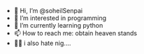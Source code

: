 - 👋 Hi, I’m @soheilSenpai
- 👀 I’m interested in programming
- 🌱 I’m currently learning python
- 📫 How to reach me: obtain heaven stands
- 👨‍🦳 i also hate nig....
<!---
soheilSenpai/soheilSenpai is a ✨ special ✨ repository because its `README.md` (this file) appears on your GitHub profile.
You can click the Preview link to take a look at your changes.
--->
